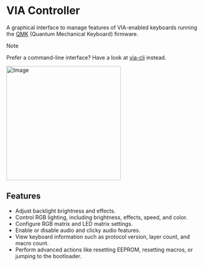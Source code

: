 # VIA Controller

A graphical interface to manage features of VIA-enabled keyboards running the [QMK](https://github.com/qmk/qmk_firmware) (Quantum Mechanical Keyboard) firmware.

> [!NOTE]
> Prefer a command-line interface? Have a look at [via-cli](https://github.com/srwi/via-cli) instead.

<img src="https://github.com/user-attachments/assets/6a0dcf3e-0453-4408-a3f8-c785a7e01730" alt="Image" width="300">

## Features

- Adjust backlight brightness and effects.
- Control RGB lighting, including brightness, effects, speed, and color.
- Configure RGB matrix and LED matrix settings.
- Enable or disable audio and clicky audio features.
- View keyboard information such as protocol version, layer count, and macro count.
- Perform advanced actions like resetting EEPROM, resetting macros, or jumping to the bootloader.